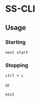 # SS-CLI

## Usage

### Starting

```
nest start
```

### Stopping

```
ctrl + c
```

or

```
exit
```
